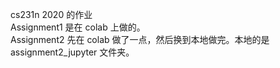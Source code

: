 cs231n 2020 的作业  
Assignment1 是在 colab 上做的。  
Assignment2 先在 colab 做了一点，然后换到本地做完。本地的是 assignment2_jupyter 文件夹。
